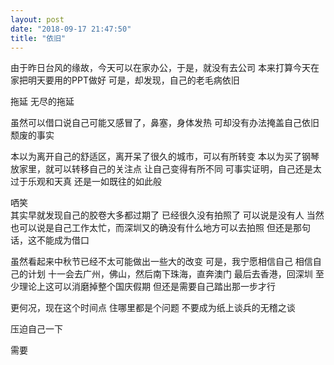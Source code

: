 ```yaml
---
layout: post
date: "2018-09-17 21:47:50"
title: "依旧"
---
```



由于昨日台风的缘故，今天可以在家办公，于是，就没有去公司
本来打算今天在家把明天要用的PPT做好
可是，却发现，自己的老毛病依旧

拖延
无尽的拖延

虽然可以借口说自己可能又感冒了，鼻塞，身体发热
可却没有办法掩盖自己依旧颓废的事实

本以为离开自己的舒适区，离开呆了很久的城市，可以有所转变
本以为买了钢琴放家里，就可以转移自己的关注点
让自己变得有所不同
可事实证明，自己还是太过于乐观和天真
还是一如既往的如此般

哂笑
<br>
其实早就发现自己的胶卷大多都过期了
已经很久没有拍照了
可以说是没有人
当然也可以说是自己工作太忙，而深圳又的确没有什么地方可以去拍照
但还是那句话，这不能成为借口

虽然看起来中秋节已经不太可能做出一些大的改变
可是，我宁愿相信自己
相信自己的计划
十一会去广州，佛山，然后南下珠海，直奔澳门
最后去香港，回深圳
至少理论上这可以消磨掉整个国庆假期
但还是需要自己踏出那一步才行

更何况，现在这个时间点
住哪里都是个问题
不要成为纸上谈兵的无稽之谈

压迫自己一下

需要